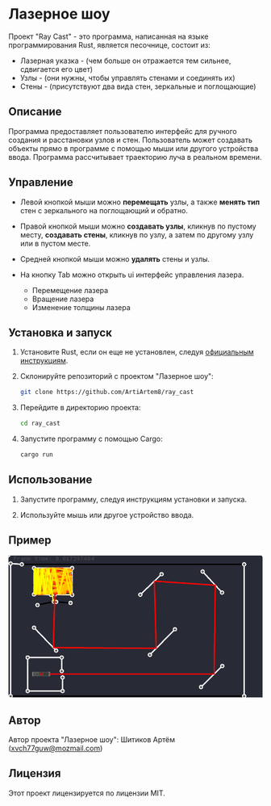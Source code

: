 # Лазерное шоу

Проект "Ray Cast" - это программа, написанная на языке программирования Rust, является песочнице, состоит из:

- Лазерная указка - (чем больше он отражается тем сильнее, сдвигается его цвет)
- Узлы - (они нужны, чтобы управлять стенами и соединять их)
- Стены - (присутствуют два вида стен, зеркальные и поглощающие)

## Описание

Программа предоставляет пользователю интерфейс для ручного создания и расстановки узлов и стен. Пользователь может
создавать объекты прямо в программе с помощью мыши или другого устройства ввода.
Программа рассчитывает траекторию луча в реальном времени.

## Управление
* Левой кнопкой мыши можно **перемещать** узлы, а также **менять тип** стен с зеркального на поглощающий и обратно.

* Правой кнопкой мыши можно **создавать узлы**, кликнув по пустому месту, **создавать стены**, кликнув по узлу,
  а затем по другому узлу или в пустом месте.
* Средней кнопкой мыши можно **удалять** стены и узлы.
* На кнопку Tab можно открыть ui интерфейс управления лазера.
    * Перемещение лазера
    * Вращение лазера
    * Изменение толщины лазера

## Установка и запуск

1. Установите Rust, если он еще не установлен, следуя
   [официальным инструкциям](https://www.rust-lang.org/tools/install).

2. Склонируйте репозиторий с проектом "Лазерное шоу":
    ```bash
    git clone https://github.com/ArtiArtem8/ray_cast
    ```

3. Перейдите в директорию проекта:
    ```bash
    cd ray_cast
    ```

4. Запустите программу с помощью Cargo:
    ```bash
    cargo run
    ```

## Использование

1. Запустите программу, следуя инструкциям установки и запуска.

2. Используйте мышь или другое устройство ввода.

## Пример

![Пример бинарного изображения с объектами](example.png)


## Автор

Автор проекта "Лазерное шоу": Шитиков Артём (xvch77guw@mozmail.com)

## Лицензия

Этот проект лицензируется по лицензии MIT.